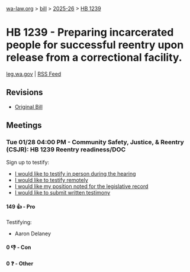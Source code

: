 [wa-law.org](/) > [bill](/bill/) > [2025-26](/bill/2025-26/) > [HB 1239](/bill/2025-26/hb/1239/)

# HB 1239 - Preparing incarcerated people for successful reentry upon release from a correctional facility.
[leg.wa.gov](https://app.leg.wa.gov/billsummary?BillNumber=1239&Year=2025&Initiative=false) | [RSS Feed](./rss.xml)

## Revisions
* [Original Bill](1/)

## Meetings
### Tue 01/28 04:00 PM - Community Safety, Justice, & Reentry (CSJR): HB 1239 Reentry readiness/DOC
Sign up to testify:
* [I would like to testify in person during the hearing](https://app.leg.wa.gov/csi/Testifier/Add?chamber=House&mId=32554&aId=161958&caId=25105&tId=1)
* [I would like to testify remotely](https://app.leg.wa.gov/csi/Testifier/Add?chamber=House&mId=32554&aId=161958&caId=25105&tId=2)
* [I would like my position noted for the legislative record](https://app.leg.wa.gov/csi/Testifier/Add?chamber=House&mId=32554&aId=161958&caId=25105&tId=3)
* [I would like to submit written testimony](https://app.leg.wa.gov/csi/Testifier/Add?chamber=House&mId=32554&aId=161958&caId=25105&tId=4)

#### 149 👍 - Pro
Testifying:
* Aaron Delaney

#### 0 👎 - Con

#### 0 ❓ - Other
